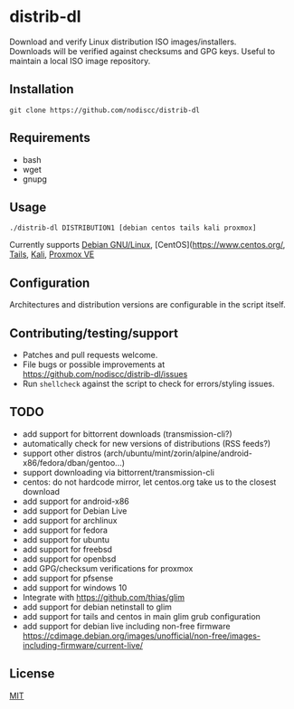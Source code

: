 # distrib-dl

Download and verify Linux distribution ISO images/installers.  
Downloads will be verified against checksums and GPG keys.
Useful to maintain a local ISO image repository.  

## Installation

`git clone https://github.com/nodiscc/distrib-dl`

## Requirements

 * bash
 * wget
 * gnupg

## Usage

`./distrib-dl DISTRIBUTION1 [debian centos tails kali proxmox]`

Currently supports [Debian GNU/Linux](https://www.debian.org/), [CentOS](https://www.centos.org/, [Tails](https://tails.boum.org/), [Kali](https://www.kali.org/), [Proxmox VE](https://pve.proxmox.com/wiki/Main_Page)


## Configuration

Architectures and distribution versions are configurable in the script itself.

## Contributing/testing/support

 * Patches and pull requests welcome.
 * File bugs or possible improvements at https://github.com/nodiscc/distrib-dl/issues
 * Run `shellcheck` against the script to check for errors/styling issues.

## TODO

* add support for bittorrent downloads (transmission-cli?)
* automatically check for new versions of distributions (RSS feeds?)
* support other distros (arch/ubuntu/mint/zorin/alpine/android-x86/fedora/dban/gentoo...)
* support downloading via bittorrent/transmission-cli
* centos: do not hardcode mirror, let centos.org take us to the closest download
* add support for android-x86
* add support for Debian Live
* add support for archlinux
* add support for fedora
* add support for ubuntu
* add support for freebsd
* add support for openbsd
* add GPG/checksum verifications for proxmox
* add support for pfsense
* add support for windows 10
* Integrate with https://github.com/thias/glim
* add support for debian netinstall to glim
* add support for tails and centos in main glim grub configuration
* add support for debian live including non-free firmware https://cdimage.debian.org/images/unofficial/non-free/images-including-firmware/current-live/

## License

[MIT](https://opensource.org/licenses/MIT)